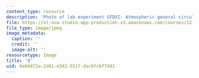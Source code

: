 ```yaml
---
content_type: resource
description: 'Photo of lab experiment GFDXI: Atmospheric general circulation.'
file: https://ol-ocw-studio-app-production.s3.amazonaws.com/courses/12-003-atmosphere-ocean-and-climate-dynamics-fall-2008/6e64472a2d41e342551fdac0fcbf7441_9.jpg
file_type: image/jpeg
image_metadata:
  caption: ''
  credit: ''
  image-alt: ''
resourcetype: Image
title: '9'
uid: 6e64472a-2d41-e342-551f-dac0fcbf7441
---
```


